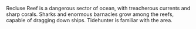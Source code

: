 Recluse Reef is a dangerous sector of ocean, with treacherous currents and sharp corals. Sharks and enormous barnacles grow among the reefs, capable of dragging down ships.  Tidehunter is familiar with the area.